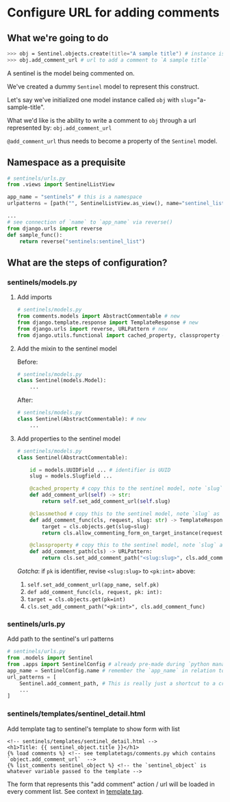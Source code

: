 # Configure URL for adding comments

## What we're going to do

```zsh
>>> obj = Sentinel.objects.create(title="A sample title") # instance is made, e.g. id=1, id=2, etc.
>>> obj.add_comment_url # url to add a comment to `A sample title`
```

A sentinel is the model being commented on.

We've created a dummy `Sentinel` model to represent this construct.

Let's say we've initialized one model instance called `obj` with `slug`="a-sample-title".

What we'd like is the ability to write a comment to `obj` through a url represented by: `obj.add_comment_url`

`@add_comment_url` thus needs to become a property of the `Sentinel` model.

## Namespace as a prequisite

```python
# sentinels/urls.py
from .views import SentinelListView

app_name = "sentinels" # this is a namespace
urlpatterns = [path("", SentinelListView.as_view(), name="sentinel_list"), ...]

...
# see connection of `name` to `app_name` via reverse()
from django.urls import reverse
def sample_func():
    return reverse("sentinels:sentinel_list")

```

## What are the steps of configuration?

### sentinels/models.py

1. Add imports

   ```python
   # sentinels/models.py
   from comments.models import AbstractCommentable # new
   from django.template.response import TemplateResponse # new
   from django.urls import reverse, URLPattern # new
   from django.utils.functional import cached_property, classproperty # new
   ```

2. Add the mixin to the sentinel model

   Before:

   ```python
   # sentinels/models.py
   class Sentinel(models.Model):
       ...
   ```

   After:

   ```python
   # sentinels/models.py
   class Sentinel(AbstractCommentable): # new
       ...
   ```

3. Add properties to the sentinel model

   ```python
   # sentinels/models.py
   class Sentinel(AbstractCommentable):

       id = models.UUIDField ... # identifier is UUID
       slug = models.Slugfield ...

       @cached_property # copy this to the sentinel model, note `slug` as identifier
       def add_comment_url(self) -> str:
           return self.set_add_comment_url(self.slug)

       @classmethod # copy this to the sentinel model, note `slug` as identifier
       def add_comment_func(cls, request, slug: str) -> TemplateResponse:
           target = cls.objects.get(slug=slug)
           return cls.allow_commenting_form_on_target_instance(request, target)

       @classproperty # copy this to the sentinel model, note `slug` as identifier
       def add_comment_path(cls) -> URLPattern:
           return cls.set_add_comment_path("<slug:slug>", cls.add_comment_func)
   ```

   _Gotcha_: if `pk` is identifier, revise `<slug:slug>` to `<pk:int>` above:

   1. `self.set_add_comment_url(app_name, self.pk)`
   2. `def add_comment_func(cls, request, pk: int):`
   3. `target = cls.objects.get(pk=int)`
   4. `cls.set_add_comment_path("<pk:int>", cls.add_comment_func)`

### sentinels/urls.py

Add path to the sentinel's url patterns

```python
# sentinels/urls.py
from .models import Sentinel
from .apps import SentinelConfig # already pre-made during `python manage.py startapp sentinels`
app_name = SentinelConfig.name # remember the `app_name` in relation to the `add_comment_url` property
url_patterns = [
    Sentinel.add_comment_path, # This is really just a shortcut to a created path.
    ...
]
```

### sentinels/templates/sentinel_detail.html

Add template tag to sentinel's template to show form with list

```jinja
<!-- sentinels/templates/sentinel_detail.html -->
<h1>Title: {{ sentinel_object.title }}</h1>
{% load comments %} <!-- see templatetags/comments.py which contains `object.add_comment_url`  -->
{% list_comments sentinel_object %} <!-- the `sentinel_object` is whatever variable passed to the template -->
```

The form that represents this "add comment" action / url will be loaded in every comment list. See context in [template tag](../templatetags/comments.py).

